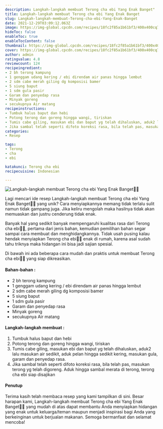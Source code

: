 ```yaml
---
description: Langkah-langkah membuat Terong cha ebi Yang Enak Banget"
title: Langkah-langkah membuat Terong cha ebi Yang Enak Banget
slug: Langkah-langkah-membuat-Terong-cha-ebi-Yang-Enak-Banget
date: 2021-12-29T03:09:12.063Z
image: https://img-global.cpcdn.com/recipes/18fc2f85a1b61bf3/400x400cq70/photo.jpg
hideToc: false
enableToc: true
enableTocContent: false
thumbnail: https://img-global.cpcdn.com/recipes/18fc2f85a1b61bf3/400x400cq70/photo.jpg
cover: https://img-global.cpcdn.com/recipes/18fc2f85a1b61bf3/400x400cq70/photo.jpg
author: admin
ratingvalue: 4.8
reviewcount: 124
recipeingredient:
- 2 bh terong kampung
- 1 genggam udang kering / ebi direndam air panas hingga lembut
- 2 sdm cabe merah giling dg komposisi bamer
- 5 siung baput
- 1 sdm gula pasir
- Garam dan penyedap rasa
- Minyak goreng
- secukupnya Air matang
recipeinstructions:
- Tumbuk halus baput dan hebi
- Potong terong dan goreng hingga wangi, tiriskan
- Tumis cabe giling, masukan ebi dan baput yg telah dihaluskan, aduk2 lalu masukan air sedikit, aduk pelan hingga sedikit kering, masukan gula, garam dan penyedap rasa.
- Jika sambal telah seperti difoto koreksi rasa, bila telah pas, masukan terong yg telah digoreng. Aduk hingga sambal merata di terong, terong cha ebi siap disajikan
categories:
- Resep

tags:
- Terong
- cha
- ebi

katakunci: Terong cha ebi
recipecuisine: Indonesian

---
```


![Langkah-langkah membuat Terong cha ebi Yang Enak Banget👩‍🍳](https://img-global.cpcdn.com/recipes/18fc2f85a1b61bf3/400x400cq70/photo.jpg)

Lagi mencari ide resep Langkah-langkah membuat Terong cha ebi Yang Enak Banget👩‍🍳 yang unik? Cara menyiapkannya memang tidak terlalu sulit namun tidak gampang juga. Jika keliru mengolah maka hasilnya tidak akan memuaskan dan justru cenderung tidak enak.

Banyak hal yang sedikit banyak mempengaruhi kualitas rasa dari Terong cha ebi👩‍🍳, pertama dari jenis bahan, kemudian pemilihan bahan segar sampai cara membuat dan menghidangkannya. Tidak usah pusing kalau hendak menyiapkan Terong cha ebi👩‍🍳 enak di rumah, karena asal sudah tahu triknya maka hidangan ini bisa jadi sajian spesial.

Di bawah ini ada beberapa cara mudah dan praktis untuk membuat Terong cha ebi👩‍🍳 yang siap dikreasikan.

<!--inarticleads1-->

#### Bahan-bahan :

- 2 bh terong kampung
- 1 genggam udang kering / ebi direndam air panas hingga lembut
- 2 sdm cabe merah giling dg komposisi bamer
- 5 siung baput
- 1 sdm gula pasir
- Garam dan penyedap rasa
- Minyak goreng
- secukupnya Air matang

<!--inarticleads2-->

#### Langkah-langkah membuat :

1. Tumbuk halus baput dan hebi
1. Potong terong dan goreng hingga wangi, tiriskan
1. Tumis cabe giling, masukan ebi dan baput yg telah dihaluskan, aduk2 lalu masukan air sedikit, aduk pelan hingga sedikit kering, masukan gula, garam dan penyedap rasa.
1. Jika sambal telah seperti difoto koreksi rasa, bila telah pas, masukan terong yg telah digoreng. Aduk hingga sambal merata di terong, terong cha ebi siap disajikan

#### Penutup

Terima kasih telah membaca resep yang kami tampilkan di sini. Besar harapan kami, Langkah-langkah membuat Terong cha ebi Yang Enak Banget👩‍🍳 yang mudah di atas dapat membantu Anda menyiapkan hidangan yang enak untuk keluarga/teman maupun menjadi inspirasi bagi Anda yang berkeinginan untuk berjualan makanan. Semoga bermanfaat dan selamat mencoba!